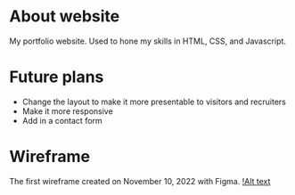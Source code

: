 # About website
My portfolio website. Used to hone my skills in HTML, CSS, and Javascript. 

# Future plans
* Change the layout to make it more presentable to visitors and recruiters
* Make it more responsive
* Add in a contact form 

# Wireframe

The first wireframe created on November 10, 2022 with Figma.
[!Alt text](./images/Wireframe.PNG)

